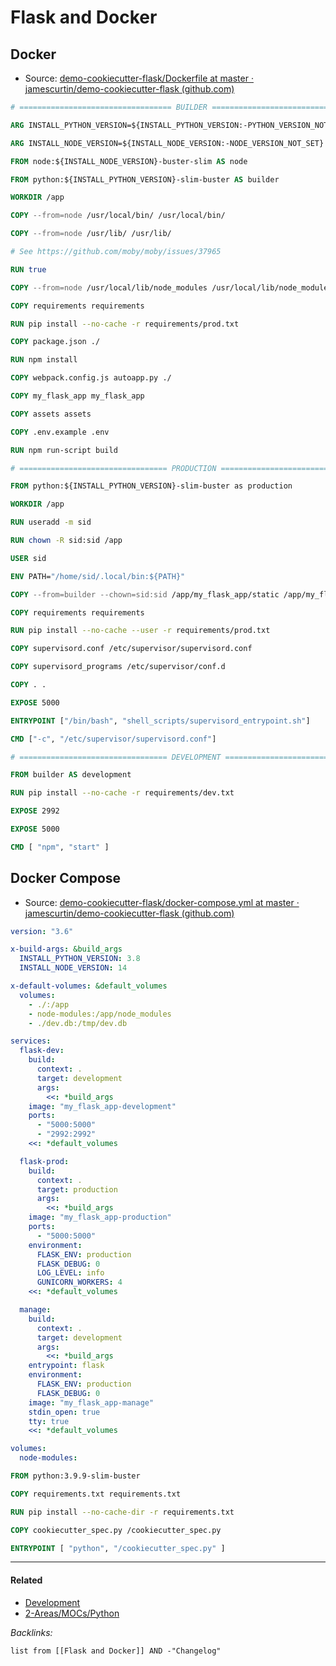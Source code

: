# Flask and Docker

## Docker

* Source: [demo-cookiecutter-flask/Dockerfile at master · jamescurtin/demo-cookiecutter-flask (github.com)](https://github.com/jamescurtin/demo-cookiecutter-flask/blob/master/Dockerfile)

````Dockerfile
# ================================== BUILDER ===================================

ARG INSTALL_PYTHON_VERSION=${INSTALL_PYTHON_VERSION:-PYTHON_VERSION_NOT_SET}

ARG INSTALL_NODE_VERSION=${INSTALL_NODE_VERSION:-NODE_VERSION_NOT_SET}

FROM node:${INSTALL_NODE_VERSION}-buster-slim AS node

FROM python:${INSTALL_PYTHON_VERSION}-slim-buster AS builder

WORKDIR /app

COPY --from=node /usr/local/bin/ /usr/local/bin/

COPY --from=node /usr/lib/ /usr/lib/

# See https://github.com/moby/moby/issues/37965

RUN true

COPY --from=node /usr/local/lib/node_modules /usr/local/lib/node_modules

COPY requirements requirements

RUN pip install --no-cache -r requirements/prod.txt

COPY package.json ./

RUN npm install

COPY webpack.config.js autoapp.py ./

COPY my_flask_app my_flask_app

COPY assets assets

COPY .env.example .env

RUN npm run-script build

# ================================= PRODUCTION =================================

FROM python:${INSTALL_PYTHON_VERSION}-slim-buster as production

WORKDIR /app

RUN useradd -m sid

RUN chown -R sid:sid /app

USER sid

ENV PATH="/home/sid/.local/bin:${PATH}"

COPY --from=builder --chown=sid:sid /app/my_flask_app/static /app/my_flask_app/static

COPY requirements requirements

RUN pip install --no-cache --user -r requirements/prod.txt

COPY supervisord.conf /etc/supervisor/supervisord.conf

COPY supervisord_programs /etc/supervisor/conf.d

COPY . .

EXPOSE 5000

ENTRYPOINT ["/bin/bash", "shell_scripts/supervisord_entrypoint.sh"]

CMD ["-c", "/etc/supervisor/supervisord.conf"]

# ================================= DEVELOPMENT ================================

FROM builder AS development

RUN pip install --no-cache -r requirements/dev.txt

EXPOSE 2992

EXPOSE 5000

CMD [ "npm", "start" ]
````

## Docker Compose

* Source: [demo-cookiecutter-flask/docker-compose.yml at master · jamescurtin/demo-cookiecutter-flask (github.com)](https://github.com/jamescurtin/demo-cookiecutter-flask/blob/master/docker-compose.yml)

````yaml
version: "3.6"

x-build-args: &build_args
  INSTALL_PYTHON_VERSION: 3.8
  INSTALL_NODE_VERSION: 14

x-default-volumes: &default_volumes
  volumes:
    - ./:/app
    - node-modules:/app/node_modules
    - ./dev.db:/tmp/dev.db

services:
  flask-dev:
    build:
      context: .
      target: development
      args:
        <<: *build_args
    image: "my_flask_app-development"
    ports:
      - "5000:5000"
      - "2992:2992"
    <<: *default_volumes

  flask-prod:
    build:
      context: .
      target: production
      args:
        <<: *build_args
    image: "my_flask_app-production"
    ports:
      - "5000:5000"
    environment:
      FLASK_ENV: production
      FLASK_DEBUG: 0
      LOG_LEVEL: info
      GUNICORN_WORKERS: 4
    <<: *default_volumes

  manage:
    build:
      context: .
      target: development
      args:
        <<: *build_args
    entrypoint: flask
    environment:
      FLASK_ENV: production
      FLASK_DEBUG: 0
    image: "my_flask_app-manage"
    stdin_open: true
    tty: true
    <<: *default_volumes

volumes:
  node-modules:
````

````Dockerfile
FROM python:3.9.9-slim-buster

COPY requirements.txt requirements.txt

RUN pip install --no-cache-dir -r requirements.txt

COPY cookiecutter_spec.py /cookiecutter_spec.py

ENTRYPOINT [ "python", "/cookiecutter_spec.py" ]
````

---

#### Related

* [Development](../2-Areas/MOCs/Development.md)
* [2-Areas/MOCs/Python](../2-Areas/MOCs/Python.md)

*Backlinks:*

````dataview
list from [[Flask and Docker]] AND -"Changelog"
````
